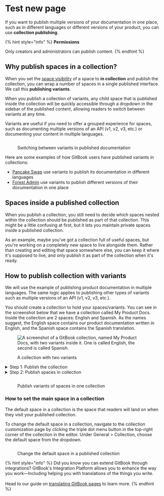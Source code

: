 # Test new page

If you want to publish multiple versions of your documentation in one place, such as in different languages or different versions of your product, you can use **collection publishing**.&#x20;

{% hint style="info" %}
**Permissions**

Only creators and administrators can publish content.
{% endhint %}

## Why publish spaces in a collection?

When you set the [space visibility](broken-reference) of a space to **in collection** and publish the collection, you can wrap a number of spaces in a single published interface. We call this **publishing variants**.

When you publish a collection of variants, any child space that is published inside the collection will be quickly accessible through a dropdown in the sidebar of the published content, allowing readers to switch between variants at any time.

Variants are useful if you need to offer a grouped experience for spaces, such as documenting multiple versions of an API (v1, v2, v3, etc.) or documenting your content in multiple languages.

<figure><img src="broken-reference" alt=""><figcaption><p>Switching between variants in published documentation</p></figcaption></figure>

Here are some examples of how GitBook users have published variants in collections:

* [Pancake Swap](https://docs.pancakeswap.finance/) use variants to publish its documentation in different languages
* [Forest Admin](https://docs.forestadmin.com/documentation/) use variants to publish different versions of their documentation in one place

## Spaces inside a published collection

When you publish a collection, you still need to decide which spaces nested within the collection should be published as part of that collection. This might be a little confusing at first, but it lets you maintain private spaces inside a published collection.

As an example, maybe you've got a collection full of useful spaces, but you're working on a completely new space to live alongside them. Rather than creating and editing that space somewhere else, you can keep it where it's supposed to live, and only publish it as part of the collection when it's ready.

## How to publish collection with variants

We will use the example of publishing product documentation in multiple languages. The same logic applies to publishing other types of variants such as multiple versions of an API (v1, v2, v3, etc.).

You should create a collection to hold your spaces/variants. You can see in the screenshot below that we have a collection called My Product Docs. Inside the collection are 2 spaces: English and Spanish. As the names suggest, the English space contains our product documentation written in English, and the Spanish space contains the Spanish translation.

<figure><img src="broken-reference" alt="A screenshot of a GitBook collection, named My Product Docs, with two variants inside it. One is called English, the second is called Spanish."><figcaption><p>A collection with two variants</p></figcaption></figure>

<details>

<summary>Step 1: Publish the collection</summary>

First we will publish the collection. Note that this **does not publish the spaces inside the collection**. You need to publish each space individually.

Collection publishing works almost exactly the same as [space publishing](broken-reference). Navigate to the the **share** button near the top-right corner, which will open the share modal.

Inside the share modal, you'll see some or all of the following tabs on the left-hand side to choose from. (The tabs available to you will depend on your permissions.)



</details>

<details>

<summary>Step 2: Publish spaces in collection </summary>

For each space that you want to publish in the collection, click on the **share** button near the top-right corner to open the share modal.

This action will create variants that will be displayed inside your collection.&#x20;

Ensure you're on the publish to the web tab, and then toggle the publish in collection setting to the **on** position.

</details>



<figure><img src="broken-reference" alt=""><figcaption><p>Publish variants of spaces in one collection</p></figcaption></figure>

### How to set the main space in a collection

The default space in a collection is the space that readers will land on when they visit your published collection.&#x20;

To change the default space in a collection, navigate to the collection customization page by clicking the triple dot menu button in the top-right corner of the collection in the editor. Under General > Collection, choose the default space from the dropdown.

<figure><img src="broken-reference" alt=""><figcaption><p>Change the default space in a published collection</p></figcaption></figure>

{% hint style="info" %}
Did you know you can extend GitBook through integrations? GitBook's Integration Platform allows you to enhance the way you work—Including helping you with translations of the things you write. \
\
Head to our guide on [translating GitBook pages](https://developer.gitbook.com/getting-started/guides/use-github-actions-to-translate-gitbook-pages) to learn more.
{% endhint %}
